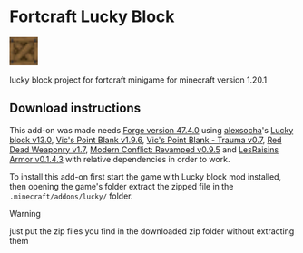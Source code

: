 # Fortcraft Lucky Block
<img src="fortcraft_lucky_block/assets/lucky/textures/block/fortcraft_lucky_block.png" alt="Logo" width="50" height="50">

lucky block project for fortcraft minigame for minecraft version 1.20.1

## Download instructions

This add-on was made needs [Forge version 47.4.0](https://files.minecraftforge.net/net/minecraftforge/forge/index_1.20.1.html) using [alexsocha](https://github.com/alexsocha)'s [Lucky block v13.0](https://www.curseforge.com/minecraft/mc-mods/lucky-block/files/4817267), [Vic's Point Blank v1.9.6](https://www.curseforge.com/minecraft/mc-mods/vics-point-blank/files/6012485), [Vic's Point Blank - Trauma v0.7](https://www.curseforge.com/minecraft/customization/vics-point-blank-trauma/files/6471350), [Red Dead Weaponry v1.7](https://www.curseforge.com/minecraft/customization/red-dead-weaponry/files/6024417), [Modern Conflict: Revamped v0.9.5](https://www.curseforge.com/minecraft/customization/modern-conflict-rearmed/files/6560829) and [LesRaisins Armor v0.1.4.3](https://www.curseforge.com/minecraft/mc-mods/lesraisins-armor/files/5686783) with relative dependencies in order to work.

To install this add-on first start the game with Lucky block mod installed, then opening the game's folder extract the zipped file in the `.minecraft/addons/lucky/` folder.

>[!WARNING]
>just put the zip files you find in the downloaded zip folder without extracting them
